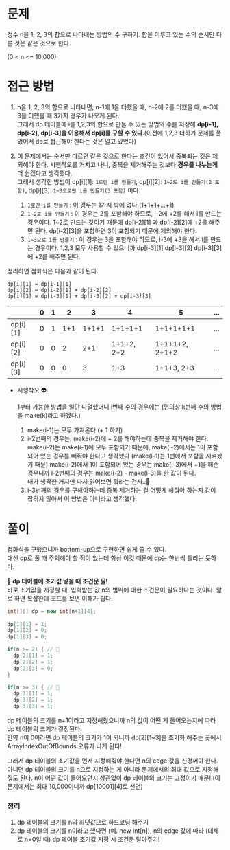 # 문제
정수 n을 1, 2, 3의 합으로 나타내는 방법의 수 구하기. 합을 이루고 있는 수의 순서만 다른 것은 같은 것으로 한다.

(0 < n <= 10,000)

# 접근 방법
1. n을 1, 2, 3의 합으로 나타내면, n-1에 1을 더했을 때, n-2에 2를 더했을 때, n-3에 3을 더했을 때 3가지 경우가 나오게 된다.<br/>
   그래서 dp 테이블에 i를 1,2,3의 합으로 만들 수 있는 방법의 수를 저장해 **dp[i-1], dp[i-2], dp[i-3]을 이용해서 dp[i]를 구할 수 있다**.(이전에 1,2,3 더하기 문제를 풀었어서 dp로 접근해야 한다는 것은 알고 있었다)
2. 이 문제에서는 순서만 다르면 같은 것으로 한다는 조건이 있어서 중복되는 것은 제외해야 한다. 시행착오를 거치고 나니, 중복을 제거해주는 것보다 **경우를 나누는게** 더 쉽겠다고 생각했다. <br />
   그래서 생각한 방법이 dp[i][1]: `1로만 i를 만들기`, dp[i][2]: `1~2로 i를 만들기(2 포함)`, dp[i][3]: `1~3으로만 i를 만들기(3 포함)` 이다.
   
   1. `1로만 i를 만들기` : 이 경우는 1가지 밖에 없다 (1+1+1+...+1)
   2. `1~2로 i를 만들기` : 이 경우는 2를 포함해야 하므로, i-2에 +2를 해서 i를 만드는 경우이다. 1~2로 만드는 것이기 때문에 dp[i-2][1] 과 dp[i-2][2]에 +2를 해주면 된다. dp[i-2][3]을 포함하면 3이 포함되기 때문에 제외해야 한다.
   3. `1~3으로 i를 만들기` : 이 경우는 3을 포함해야 하므로, i-3에 +3을 해서 i를 만드는 경우이다. 1,2,3 모두 사용할 수 있으니까 dp[i-3][1] dp[i-3][2] dp[i-3][3]에 +2를 해주면 된다.

  정리하면 점화식은 다음과 같이 된다.
   ```
   dp[i][1] = dp[i-1][1]
   dp[i][2] = dp[i-2][1] + dp[i-2][2]
   dp[i][3] = dp[i-3][1] + dp[i-3][2] + dp[i-3][3]
   ```
 |  | 0 | 1 | 2 | 3 | 4 | 5 |... | 
 |---|---|---|---|---|---|---|---|
 | dp[i][1] | 0 | 1 | 1+1 | 1+1+1 | 1+1+1+1 | 1+1+1+1+1 | ... |
 | dp[i][2] | 0 | 0 | 2 | 2+1 | 1+1+2, 2+2 | 1+1+1+2, 2+1+2 | ... |
 | dp[i][3] | 0 | 0 | 0 | 3 | 1+3 | 1+1+3, 2+3 | ... |

   - 시행착오 👽
     
     1부터 가능한 방법을 일단 나열했더니 i번째 수의 경우에는 (편의상 k번째 수의 방법을 make(k)라고 하겠다.)<br />
     1) make(i-1)는 모두 가져온다 (+ 1 하기)<br/>
     2) i-2번째의 경우는, make(i-2)에 + 2를 해야하는데 중복을 제거해야 한다. make(i-2)는 make(i-1)에 모두 포함되기 때문에, make(i-2)에서는 1이 포함되어 있는 경우를 빼줘야 한다고 생각했다 (make(i-1)는 1번에서 포함을 시켜놨기 때문)
        make(i-2)에서 1이 포함되어 있는 경우는 make(i-3)에서 +1을 해준 경우니까 i-2번째의 경우는 make(i-2) - make(i-3)을 한 값이 된다. <br />
        ~~내가 생각한 거지만 다시 읽어보면 뭐라는 건지..🤔~~
     3) i-3번째의 경우를 구해야하는데 중복 제거하는 걸 어떻게 해줘야 하는지 감이 잡히지 않아서 이 방법은 아니라고 생각했다.
      
# 풀이
점화식을 구했으니까 bottom-up으로 구현하면 쉽게 쓸 수 있다. <br/>
대신 dp로 풀 때 주의해야 할 점이 있는데 항상 이것 때문에 dp는 한번씩 틀리는 듯하다.

**🚨 dp 테이블에 초기값 넣을 때 조건문 필!** <br/>
바로 초기값을 지정할 때, 입력받는 값 n의 범위에 대한 조건문이 필요하다는 것이다. 말로 하면 복잡한데 코드를 보면 이해가 쉽다. <br/>
```java
int[][] dp = new int[n+1][4];
			
dp[1][1] = 1;
dp[1][2] = 0;
dp[1][3] = 0;

if(n >= 2) { // 🚨
  dp[2][1] = 1;
  dp[2][2] = 1;
  dp[2][3] = 0;
}

if(n >= 3) { // 🚨
  dp[3][1] = 1;
  dp[3][2] = 1;
  dp[3][3] = 1;
```

dp 테이블의 크기를 n+1이라고 지정해줬으니까 n의 값이 어떤 게 들어오는지에 따라 dp 테이블의 크기가 결정된다. <br />
만약 n이 0이라면 dp 테이블의 크기가 1이 되니까 dp[2][1~3]을 초기화 해주는 곳에서 ArrayIndexOutOfBounds 오류가 나게 된다!

그래서 dp 테이블의 초기값을 먼저 지정해줘야 한다면 n의 edge 값을 신경써야 한다.<br/>
아니면 dp 테이블의 크기를 n으로 지정하는 게 아니라 문제에서의 최대 값으로 지정해줘도 된다. n이 어떤 값이 들어오던지 상관없이 dp 테이블의 크기는 고정이기 때문! (이 문제에서는 최대 10,000이니까 dp[10001][4]로 선언)

### 정리
1. dp 테이블의 크기를 n의 최댓값으로 하드코딩 해주기
2. dp 테이블의 크기를 n이라고 했다면 (예. new int[n]), n의 edge 값에 따라 (대체로 n=0일 때) dp 테이블 초기값 지정 시 조건문 달아주기!
